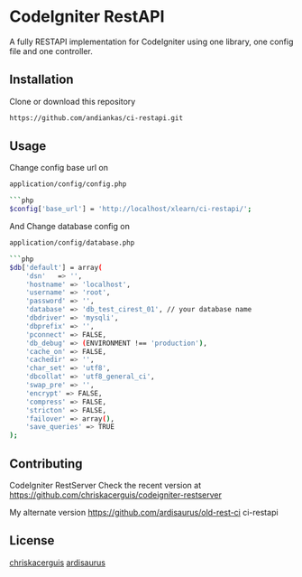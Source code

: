 


# CodeIgniter RestAPI

A fully RESTAPI implementation for CodeIgniter using one library, one config file and one controller.

## Installation

Clone or download this repository

```bash
https://github.com/andiankas/ci-restapi.git
```

## Usage
Change config base url on 
```bash
application/config/config.php

```php
$config['base_url'] = 'http://localhost/xlearn/ci-restapi/';
```

And
Change database config on 
```bash
application/config/database.php

```php
$db['default'] = array(
	'dsn'	=> '',
	'hostname' => 'localhost',
	'username' => 'root',
	'password' => '',
	'database' => 'db_test_cirest_01', // your database name
	'dbdriver' => 'mysqli',
	'dbprefix' => '',
	'pconnect' => FALSE,
	'db_debug' => (ENVIRONMENT !== 'production'),
	'cache_on' => FALSE,
	'cachedir' => '',
	'char_set' => 'utf8',
	'dbcollat' => 'utf8_general_ci',
	'swap_pre' => '',
	'encrypt' => FALSE,
	'compress' => FALSE,
	'stricton' => FALSE,
	'failover' => array(),
	'save_queries' => TRUE
);
```

## Contributing

CodeIgniter RestServer
Check the recent version at https://github.com/chriskacerguis/codeigniter-restserver

My alternate version https://github.com/ardisaurus/old-rest-ci
ci-restapi

## License
[chriskacerguis](https://github.com/chriskacerguis/) [ardisaurus](https://github.com/ardisaurus/)
